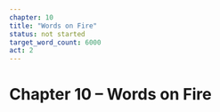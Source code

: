 ```yaml
---
chapter: 10
title: "Words on Fire"
status: not started
target_word_count: 6000
act: 2
---
```


# Chapter 10 – Words on Fire
